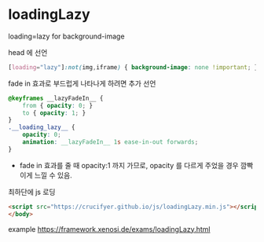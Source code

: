 # loadingLazy
loading=lazy for background-image

head 에 선언
```css
[loading="lazy"]:not(img,iframe) { background-image: none !important; }
```
fade in 효과로 부드럽게 나타나게 하려면 추가 선언
```css
@keyframes __lazyFadeIn__ {
    from { opacity: 0; }
    to { opacity: 1; }
}
.__loading_lazy__ {
    opacity: 0;
    animation: __lazyFadeIn__ 1s ease-in-out forwards;
}
```
* fade in 효과를 줄 때 opacity:1 까지 가므로, opacity 를 다르게 주었을 경우 깜빡이게 느낄 수 있음.

최하단에 js 로딩
```html
<script src="https://crucifyer.github.io/js/loadingLazy.min.js"></script>
</body>
```

example https://framework.xenosi.de/exams/loadingLazy.html